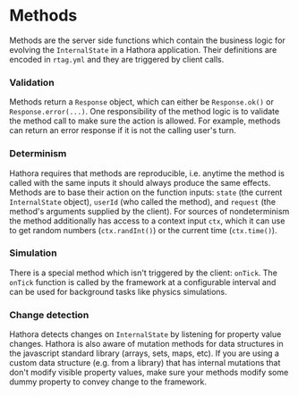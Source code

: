 # Methods

Methods are the server side functions which contain the business logic for evolving the `InternalState` in a Hathora application. Their definitions are encoded in `rtag.yml` and they are triggered by client calls.

### Validation

Methods return a `Response` object, which can either be `Response.ok()` or `Response.error(...)`. One responsibility of the method logic is to validate the method call to make sure the action is allowed. For example, methods can return an error response if it is not the calling user's turn.

### Determinism

Hathora requires that methods are reproducible, i.e. anytime the method is called with the same inputs it should always produce the same effects. Methods are to base their action on the function inputs: `state` (the current `InternalState` object), `userId` (who called the method), and `request` (the method's arguments supplied by the client). For sources of nondeterminism the method additionally has access to a context input `ctx`, which it can use to get random numbers (`ctx.randInt()`) or the current time (`ctx.time()`).

### Simulation

There is a special method which isn't triggered by the client: `onTick`. The `onTick` function is called by the framework at a configurable interval and can be used for background tasks like physics simulations.

### Change detection

Hathora detects changes on `InternalState` by listening for property value changes. Hathora is also aware of mutation methods for data structures in the javascript standard library (arrays, sets, maps, etc). If you are using a custom data structure (e.g. from a library) that has internal mutations that don't modify visible property values, make sure your methods modify some dummy property to convey change to the framework.
